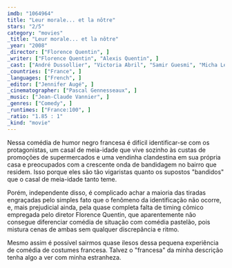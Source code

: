 ```yaml
---
imdb: "1064964"
title: "Leur morale... et la nôtre"
stars: "2/5"
category: "movies"
_title: "Leur morale... et la nôtre"
_year: "2008"
_director: ["Florence Quentin", ]
_writer: ["Florence Quentin", "Alexis Quentin", ]
_cast: ["André Dussollier", "Victoria Abril", "Samir Guesmi", "Micha Lescot", "Françoise Bertin", "Catherine Hosmalin", "Isabelle Caubère", "Raphaël Mezrahi", "Michel Muller", ]
_countries: ["France", ]
_languages: ["French", ]
_editor: ["Jennifer Augé", ]
_cinematographer: ["Pascal Gennesseaux", ]
_music: ["Jean-Claude Vannier", ]
_genres: ["Comedy", ]
_runtimes: ["France:100", ]
_ratio: "1.85 : 1"
_kind: "movie"
---
```

Nessa comédia de humor negro francesa é difícil identificar-se com os protagonistas, um casal de meia-idade que vive sozinho às custas de promoções de supermercados e uma vendinha clandestina em sua própria casa e preocupados com a crescente onda de bandidagem no bairro que residem. Isso porque eles são tão vigaristas quanto os supostos "bandidos" que o casal de meia-idade tanto teme.

Porém, independente disso, é complicado achar a maioria das tiradas engraçadas pelo simples fato que o fenômeno da identificação não ocorre, e, mais prejudicial ainda, pela quase completa falta de timing cômico empregada pelo diretor Florence Quentin, que aparentemente não consegue diferenciar comédia de situação com comédia pastelão, pois mistura cenas de ambas sem qualquer discrepância e ritmo.

Mesmo assim é possível sairmos quase ilesos dessa pequena experiência de comédia de costumes francesa. Talvez o "francesa" da minha descrição tenha algo a ver com minha estranheza.

